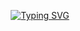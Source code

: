 <p align="center">
<a href="https://github.com/Vaibhavi-Sita"><img src="https://readme-typing-svg.demolab.com?font=Space+Mono&size=25&duration=3500&pause=200&color=DB6B7A&center=true&vCenter=true&width=600&height=100&lines=Hello+World!;Here's+my+work+as+a+Full+Stack+Dev;...and+a+few+hobby+projects+(%3A;(%E3%80%82%E3%83%BB%E3%83%BB)_%E4%B8%94" alt="Typing SVG" /></a>
</p>
